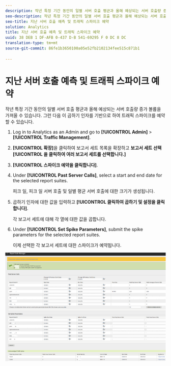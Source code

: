 ```yaml
---
description: 작년 특정 기간 동안의 일별 서버 호출 평균과 올해 예상되는 서버 호출량 증가 볼륨을 가져올 수 있습니다. 그런 다음 이 곱하기 인자를 기반으로 하여 트래픽 스파이크를 예약할 수 있습니다.
seo-description: 작년 특정 기간 동안의 일별 서버 호출 평균과 올해 예상되는 서버 호출량 증가 볼륨을 가져올 수 있습니다. 그런 다음 이 곱하기 인자를 기반으로 하여 트래픽 스파이크를 예약할 수 있습니다.
seo-title: 지난 서버 호출 예측 및 트래픽 스파이크 예약
solution: Analytics
title: 지난 서버 호출 예측 및 트래픽 스파이크 예약
uuid: 38 DEB 1 DF-AFB 0-437 D-B 541-69295 F 0 DC 8 DC
translation-type: tm+mt
source-git-commit: 86fe1b3650100a05e52fb2102134fee515c871b1

---
```



# 지난 서버 호출 예측 및 트래픽 스파이크 예약

작년 특정 기간 동안의 일별 서버 호출 평균과 올해 예상되는 서버 호출량 증가 볼륨을 가져올 수 있습니다. 그런 다음 이 곱하기 인자를 기반으로 하여 트래픽 스파이크를 예약할 수 있습니다.

1. Log in to Analytics as an Admin and go to **[!UICONTROL Admin]** &gt; **[!UICONTROL Traffic Management]**.

1. **[!UICONTROL 확장]**&#x200B;을 클릭하여 보고서 세트 목록을 확장하고 **보고서 세트 선택[!UICONTROL 을 클릭하여 여러 보고서 세트를 선택합니다.]**

1. **[!UICONTROL 스파이크 예약을 클릭합니다]**.
1. Under **[!UICONTROL Past Server Calls]**, select a start and end date for the selected report suites.

   피크 일, 피크 일 서버 호출 및 일별 평균 서버 호출에 대한 크기가 생성됩니다.

1. 곱하기 인자에 대한 값을 입력하고 **[!UICONTROL 클릭하여 곱하기 및 설정을 클릭합니다]**.

   각 보고서 세트에 대해 각 열에 대한 값을 곱합니다.

1. Under **[!UICONTROL Set Spike Parameters]**, submit the spike parameters for the selected report suites.

   이제 선택한 각 보고서 세트에 대한 스파이크가 예약됩니다.

![](assets/past_server_calls.png)

